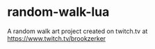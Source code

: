 # random-walk-lua
A random walk art project created on twitch.tv at https://www.twitch.tv/brookzerker
